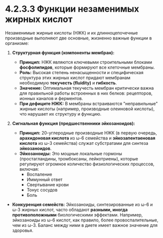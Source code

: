 # 4.2.3.3 Функции незаменимых жирных кислот

Незаменимые жирные кислоты (НЖК) и их длинноцепочечные производные выполняют две основные, жизненно важные функции в организме:

1.  **Структурная функция (компоненты мембран):**
    *   **Принцип:** НЖК являются ключевыми строительными блоками **фосфолипидов**, которые формируют все клеточные мембраны.
    *   **Роль:** Высокая степень ненасыщенности и специфическая структура этих жирных кислот придают мембранам необходимую **текучесть (fluidity)** и **гибкость**.
    *   **Значение:** Оптимальная текучесть мембран критически важна для правильной работы встроенных в них белков: рецепторов, ионных каналов и ферментов.
    *   **При дефиците НЖК:** В мембраны встраиваются "неправильные" жирные кислоты (например, производные олеиновой кислоты), что нарушает их структуру и функцию.

2.  **Сигнальная функция (предшественники эйкозаноидов):**
    *   **Принцип:** 20-углеродные производные НЖК (в первую очередь, **арахидоновая кислота** из ω-6 семейства и **эйкозапентаеновая кислота** из ω-3 семейства) служат субстратами для синтеза **эйкозаноидов**.
    *   **Эйкозаноиды:** Это мощные локальные гормоны (простагландины, тромбоксаны, лейкотриены), которые регулируют огромное количество физиологических процессов, включая:
        *   Воспаление
        *   Иммунный ответ
        *   Свертывание крови
        *   Тонус сосудов
        *   Боль
*   **Конкуренция семейств:** Эйкозаноиды, синтезированные из ω-6 и ω-3 жирных кислот, часто обладают **разными, иногда противоположными** биологическими эффектами. Например, эйкозаноиды из ω-6 кислот, как правило, более провоспалительные, чем из ω-3. Баланс между ними в диете имеет важное значение для здоровья.
